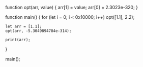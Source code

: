 
function opt(arr, value) {
    arr[1] = value;
    arr[0] = 2.3023e-320;
}

function main() {
    for (let i = 0; i < 0x10000; i++)
        opt([1.1], 2.2);

    let arr = [1.1];
    opt(arr, -5.3049894784e-314);  

    print(arr);
}

main();
